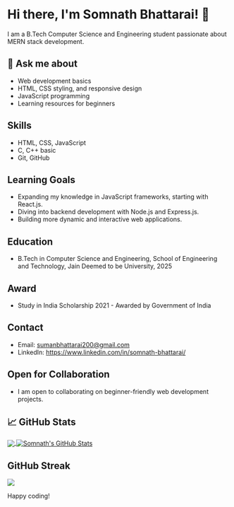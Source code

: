 # Hi there, I'm Somnath Bhattarai! 👋

I am a B.Tech Computer Science and Engineering student passionate about MERN stack development.

## 💬 Ask me about
- Web development basics
- HTML, CSS styling, and responsive design
- JavaScript programming
- Learning resources for beginners

## Skills
- HTML, CSS, JavaScript
- C, C++ basic
- Git, GitHub

## Learning Goals
- Expanding my knowledge in JavaScript frameworks, starting with React.js.
- Diving into backend development with Node.js and Express.js.
- Building more dynamic and interactive web applications.

## Education
- B.Tech in Computer Science and Engineering, School of Engineering and Technology, Jain Deemed to be University, 2025

## Award
- Study in India Scholarship 2021 - Awarded by Government of India

## Contact
- Email: sumanbhattarai200@gmail.com
- LinkedIn: https://www.linkedin.com/in/somnath-bhattarai/

## Open for Collaboration
- I am open to collaborating on beginner-friendly web development projects.

## &#x1f4c8; GitHub Stats
<a href="https://github.com/somnath271">
  <img align="center" src="https://github-readme-stats.vercel.app/api/top-langs/?username=somnath271&title_color=ffffff&text_color=4F8CC9&icon_color=6DCEA1&bg_color=0D1117" />
</a>
<a href="https://github.com/somnath271">
  <img align="center" src="https://github-readme-stats.vercel.app/api?username=somnath271&show_icons=true&line_height=27&count_private=true&theme=dracula" alt="Somnath's GitHub Stats" />
</a>

## GitHub Streak
<a href="https://git.io/streak-stats"><img src="https://streak-stats.demolab.com?user=somnath271"/></a>


Happy coding!
